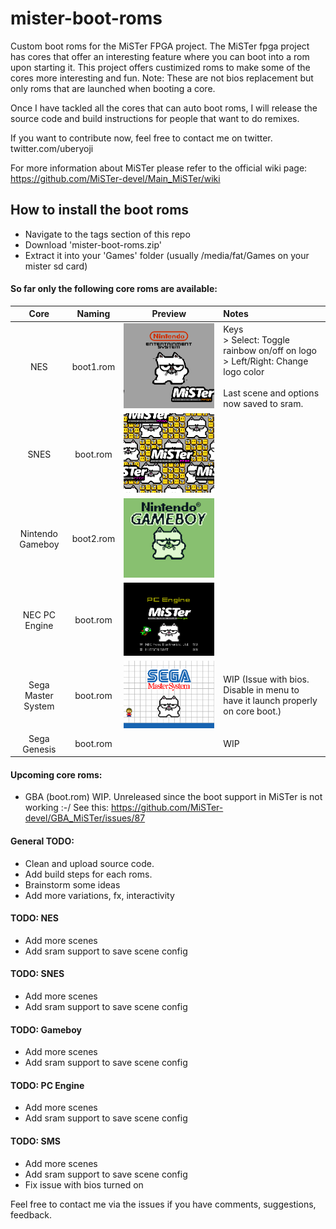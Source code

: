 # mister-boot-roms
Custom boot roms for the MiSTer FPGA project.
The MiSTer fpga project has cores that offer an interesting feature where you can boot into a rom upon starting it.
This project offers custimized roms to make some of the cores more interesting and fun.
Note: These are not bios replacement but only roms that are launched when booting a core.

Once I have tackled all the cores that can auto boot roms, I will release the source code and build instructions for people that want to do remixes.

If you want to contribute now, feel free to contact me on twitter. twitter.com/uberyoji

For more information about MiSTer please refer to the official wiki page: https://github.com/MiSTer-devel/Main_MiSTer/wiki

## How to install the boot roms
- Navigate to the tags section of this repo
- Download 'mister-boot-roms.zip'
- Extract it into your 'Games' folder (usually /media/fat/Games on your mister sd card)

#### So far only the following core roms are available:
| Core | Naming | Preview | Notes |
| :--: | :------: | :----: | :--- | 
| NES | boot1.rom | ![NES](Images/NES.gif) | Keys<br/>> Select: Toggle rainbow on/off on logo<br/>> Left/Right: Change logo color<br/><br/>Last scene and options now saved to sram.  |
| SNES | boot.rom | ![NES](Images/snes.gif) | |
| Nintendo Gameboy | boot2.rom | ![Gameboy](Images/gameboy.gif) | |
| NEC PC Engine | boot.rom | ![PCE](Images/pce.gif) | |
| Sega Master System | boot.rom | ![SMS](Images/sms.gif) | WIP (Issue with bios. Disable in menu to have it launch properly on core boot.) |
| Sega Genesis | boot.rom | | WIP |

#### Upcoming core roms:
- GBA (boot.rom) WIP. Unreleased since the boot support in MiSTer is not working :-/ See this: https://github.com/MiSTer-devel/GBA_MiSTer/issues/87

#### General TODO:
- Clean and upload source code.
- Add build steps for each roms.
- Brainstorm some ideas
- Add more variations, fx, interactivity

#### TODO: NES
- Add more scenes
- Add sram support to save scene config

#### TODO: SNES
- Add more scenes
- Add sram support to save scene config

#### TODO: Gameboy
- Add more scenes
- Add sram support to save scene config
 
#### TODO: PC Engine
- Add more scenes
- Add sram support to save scene config

#### TODO: SMS
- Add more scenes
- Add sram support to save scene config
- Fix issue with bios turned on
 

Feel free to contact me via the issues if you have comments, suggestions, feedback.
